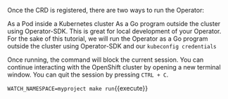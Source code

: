 Once the CRD is registered, there are two ways to run the Operator:

As a Pod inside a Kubernetes cluster
As a Go program outside the cluster using Operator-SDK. This is great for local development of your Operator.
For the sake of this tutorial, we will run the Operator as a Go program outside the cluster using Operator-SDK and our `kubeconfig credentials`

Once running, the command will block the current session. You can continue interacting with the OpenShift cluster by opening a new terminal window. You can quit the session by pressing `CTRL + C`.

`WATCH_NAMESPACE=myproject make run`{{execute}}
